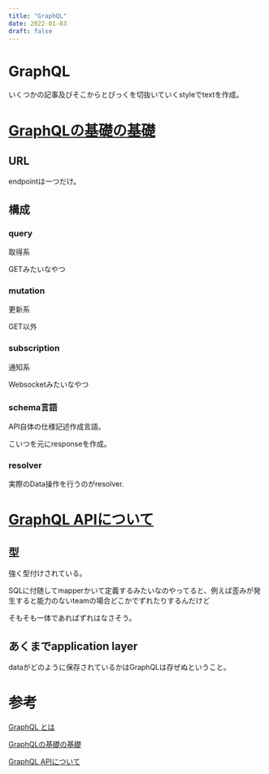 ```yaml
---
title: "GraphQL"
date: 2022-01-03
draft: false
---
```

# GraphQL



いくつかの記事及びそこからとぴっくを切抜いていくstyleでtextを作成。



# [GraphQLの基礎の基礎](https://qiita.com/shotashimura/items/3f9e04b93e79592030a4)



## URL



endpointは一つだけ。



## 構成



### query



取得系



GETみたいなやつ



### mutation



更新系



GET以外



### subscription



通知系



Websocketみたいなやつ



### schema言語



API自体の仕様記述作成言語。



こいつを元にresponseを作成。



### resolver



実際のData操作を行うのがresolver.



# [GraphQL APIについて](https://docs.github.com/ja/enterprise-cloud@latest/graphql/overview/about-the-graphql-api)



## 型



強く型付けされている。



SQLに付随してmapperかいて定義するみたいなのやってると、例えば歪みが発生すると能力のないteamの場合どこかでずれたりするんだけど



そもそも一体であればずれはなさそう。



## あくまでapplication layer



dataがどのように保存されているかはGraphQLは存ぜぬということ。



# 参考



[GraphQL とは](https://www.redhat.com/ja/topics/api/what-is-graphql)



[GraphQLの基礎の基礎](https://qiita.com/shotashimura/items/3f9e04b93e79592030a4)



[GraphQL APIについて](https://docs.github.com/ja/enterprise-cloud@latest/graphql/overview/about-the-graphql-api)
